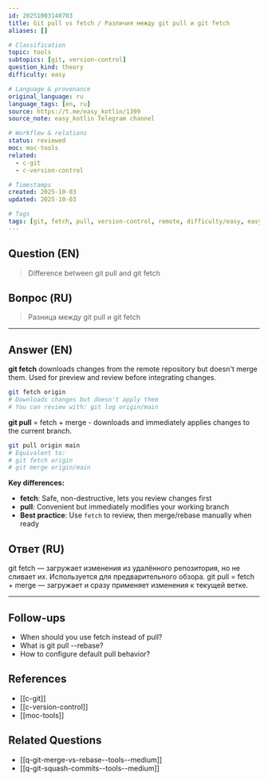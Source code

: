```yaml
---
id: 20251003140703
title: Git pull vs fetch / Различия между git pull и git fetch
aliases: []

# Classification
topic: tools
subtopics: [git, version-control]
question_kind: theory
difficulty: easy

# Language & provenance
original_language: ru
language_tags: [en, ru]
source: https://t.me/easy_kotlin/1399
source_note: easy_kotlin Telegram channel

# Workflow & relations
status: reviewed
moc: moc-tools
related:
  - c-git
  - c-version-control

# Timestamps
created: 2025-10-03
updated: 2025-10-03

# Tags
tags: [git, fetch, pull, version-control, remote, difficulty/easy, easy_kotlin, lang/ru, tools]
---
```

## Question (EN)
> Difference between git pull and git fetch
## Вопрос (RU)
> Разница между git pull и git fetch

---

## Answer (EN)

**git fetch** downloads changes from the remote repository but doesn't merge them. Used for preview and review before integrating changes.

```bash
git fetch origin
# Downloads changes but doesn't apply them
# You can review with: git log origin/main
```

**git pull** = fetch + merge - downloads and immediately applies changes to the current branch.

```bash
git pull origin main
# Equivalent to:
# git fetch origin
# git merge origin/main
```

**Key differences:**
- **fetch**: Safe, non-destructive, lets you review changes first
- **pull**: Convenient but immediately modifies your working branch
- **Best practice**: Use `fetch` to review, then merge/rebase manually when ready

## Ответ (RU)

git fetch — загружает изменения из удалённого репозитория, но не сливает их. Используется для предварительного обзора. git pull = fetch + merge — загружает и сразу применяет изменения к текущей ветке.

---

## Follow-ups
- When should you use fetch instead of pull?
- What is git pull --rebase?
- How to configure default pull behavior?

## References
- [[c-git]]
- [[c-version-control]]
- [[moc-tools]]

## Related Questions
- [[q-git-merge-vs-rebase--tools--medium]]
- [[q-git-squash-commits--tools--medium]]
